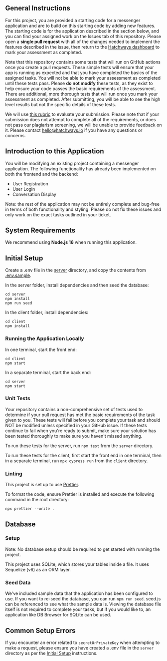 ## General Instructions

For this project, you are provided a starting code for a messenger application and are to build on this starting code by adding new features. The starting code is for the application described in the section below, and you can find your assigned work on the Issues tab of this repository. Please open a **single pull request** with all of the changes needed to implement the features described in the issue, then return to the [Hatchways dashboard](https://app.hatchways.io/app#/dashboard/assess/assessment-interview) to mark your assessment as completed.

Note that this repository contains some tests that will run on GitHub actions once you create a pull requests. These simple tests will ensure that your app is running as expected and that you have completed the basics of the assigned tasks. You will not be able to mark your assessment as completed until these tests pass. Please **do not modify** these tests, as they exist to help ensure your code passes the basic requirements of the assessment. There are additional, more thorough tests that will run once you mark your assessment as completed. After submitting, you will be able to see the high level results but not the specific details of these tests.

We will use [this rubric](https://drive.google.com/file/d/1sMvFvsIDI22rWINk6Vzxnhcq0DbrTe4H/view?usp=sharing) to evaluate your submission. Please note that if your submission does not attempt to complete all of the requirements, or does not pass our plagiarism screening, we will be unable to provide feedback on it. Please contact hello@hatchways.io if you have any questions or concerns.

## Introduction to this Application

You will be modifying an existing project containing a messenger application. The following functionality has already been implemented on both the frontend and the backend:

- User Registration
- User Login
- Conversation Display

Note: the rest of the application may not be entirely complete and bug-free in terms of both functionality and styling. Please do not fix these issues and only work on the exact tasks outlined in your ticket.

## System Requirements

We recommend using **Node.js 16** when running this application.

## Initial Setup

Create a .env file in the [server](./server) directory, and copy the contents from [.env.sample](./server/.env.sample).

In the server folder, install dependencies and then seed the database:

```
cd server
npm install
npm run seed
```

In the client folder, install dependencies:

```
cd client
npm install
```

### Running the Application Locally

In one terminal, start the front end:

```
cd client
npm start
```

In a separate terminal, start the back end:

```
cd server
npm start
```

### Unit Tests

Your repository contains a non-comprehensive set of tests used to determine if your pull request has met the basic requirements of the task given to you. These tests will fail before you complete your task and should NOT be modified unless specified in your GitHub issue. If these tests continue to fail when you're ready to submit, make sure your solution has been tested thoroughly to make sure you haven't missed anything.

To run these tests for the server, run `npm test` from the `server` directory.

To run these tests for the client, first start the front end in one terminal, then in a separate terminal, run `npx cypress run` from the `client` directory.

### Linting

This project is set up to use [Prettier](https://prettier.io/).

To format the code, ensure Prettier is installed and execute the following command in the root directory:

```
npx prettier --write .
```

## Database

### Setup

Note: No database setup should be required to get started with running the project.

This project uses SQLite, which stores your tables inside a file. It uses Sequelize (v6) as an ORM layer.

### Seed Data

We've included sample data that the application has been configured to use. If you want to re-seed the database, you can run `npm run seed`. seed.js can be referenced to see what the sample data is. Viewing the database file itself is not required to complete your tasks, but if you would like to, an application like DB Browser for SQLite can be used.

## Common Setup Errors

If you encounter an error related to `secretOrPrivateKey` when attempting to make a request, please ensure you have created a .env file in the `server` directory as per the [Initial Setup](#initial-setup) instructions.
